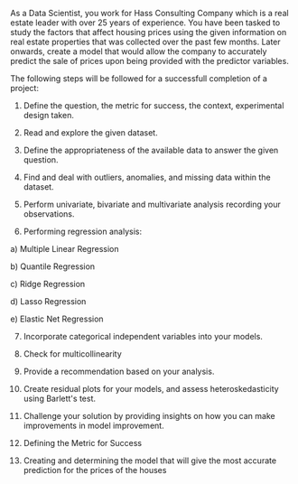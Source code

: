 As a Data Scientist, you work for Hass Consulting Company which is a real estate leader with over 25 years of experience. You have been tasked to study the factors that affect housing prices using the given information on real estate properties that was collected over the past few months. Later onwards, create a model that would allow the company to accurately predict the sale of prices upon being provided with the predictor variables. 

The following steps will be followed for a successfull completion of a project:

1. Define the question, the metric for success, the context, experimental design taken.

2. Read and explore the given dataset.

3. Define the appropriateness of the available data to answer the given question.

4. Find and deal with outliers, anomalies, and missing data within the dataset.

5. Perform univariate, bivariate and multivariate analysis recording your observations.

6. Performing regression analysis:

  a) Multiple Linear Regression
  
  b) Quantile Regression
  
  c) Ridge Regression
  
  d) Lasso Regression
  
  e) Elastic Net Regression
  
7. Incorporate categorical independent variables into your models.

8. Check for multicollinearity

9. Provide a recommendation based on your analysis. 

10. Create residual plots for your models, and assess heteroskedasticity using Barlett's test.

11. Challenge your solution by providing insights on how you can make improvements in model improvement.

12. Defining the Metric for Success

13. Creating and determining the model that will give the most accurate prediction for the prices of the houses

